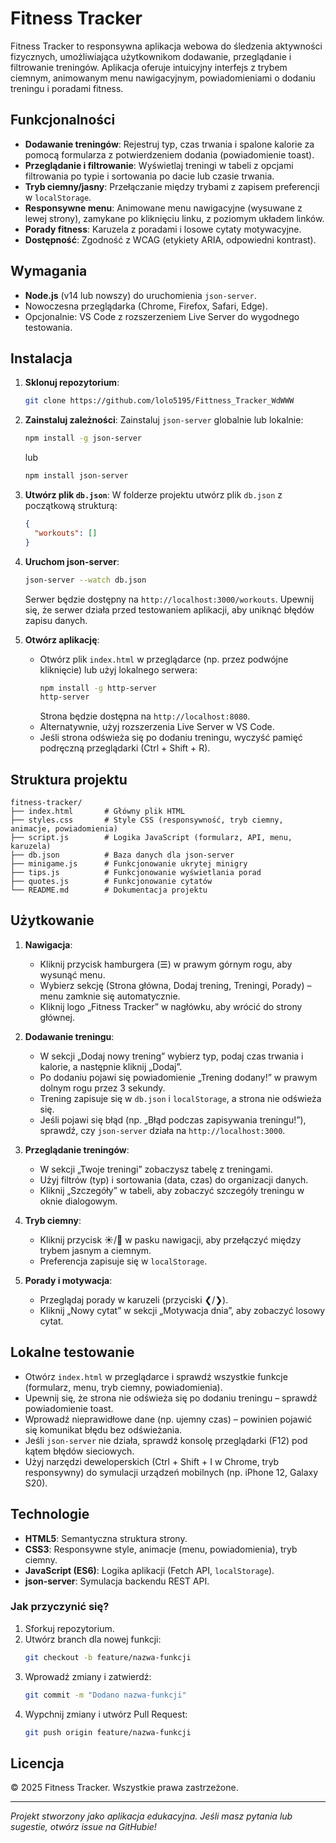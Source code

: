 # Fitness Tracker

Fitness Tracker to responsywna aplikacja webowa do śledzenia aktywności fizycznych, umożliwiająca użytkownikom dodawanie, przeglądanie i filtrowanie treningów. Aplikacja oferuje intuicyjny interfejs z trybem ciemnym, animowanym menu nawigacyjnym, powiadomieniami o dodaniu treningu i poradami fitness.

## Funkcjonalności

- **Dodawanie treningów**: Rejestruj typ, czas trwania i spalone kalorie za pomocą formularza z potwierdzeniem dodania (powiadomienie toast).
- **Przeglądanie i filtrowanie**: Wyświetlaj treningi w tabeli z opcjami filtrowania po typie i sortowania po dacie lub czasie trwania.
- **Tryb ciemny/jasny**: Przełączanie między trybami z zapisem preferencji w `localStorage`.
- **Responsywne menu**: Animowane menu nawigacyjne (wysuwane z lewej strony), zamykane po kliknięciu linku, z poziomym układem linków.
- **Porady fitness**: Karuzela z poradami i losowe cytaty motywacyjne.
- **Dostępność**: Zgodność z WCAG (etykiety ARIA, odpowiedni kontrast).

## Wymagania

- **Node.js** (v14 lub nowszy) do uruchomienia `json-server`.
- Nowoczesna przeglądarka (Chrome, Firefox, Safari, Edge).
- Opcjonalnie: VS Code z rozszerzeniem Live Server do wygodnego testowania.

## Instalacja

1. **Sklonuj repozytorium**:
   ```bash
   git clone https://github.com/lolo5195/Fittness_Tracker_WdWWW
   ```

2. **Zainstaluj zależności**:
   Zainstaluj `json-server` globalnie lub lokalnie:
   ```bash
   npm install -g json-server
   ```
   lub
   ```bash
   npm install json-server
   ```

3. **Utwórz plik `db.json`**:
   W folderze projektu utwórz plik `db.json` z początkową strukturą:
   ```json
   {
     "workouts": []
   }
   ```

4. **Uruchom json-server**:
   ```bash
   json-server --watch db.json
   ```
   Serwer będzie dostępny na `http://localhost:3000/workouts`. Upewnij się, że serwer działa przed testowaniem aplikacji, aby uniknąć błędów zapisu danych.

5. **Otwórz aplikację**:
   - Otwórz plik `index.html` w przeglądarce (np. przez podwójne kliknięcie) lub użyj lokalnego serwera:
     ```bash
     npm install -g http-server
     http-server
     ```
     Strona będzie dostępna na `http://localhost:8080`.
   - Alternatywnie, użyj rozszerzenia Live Server w VS Code.
   - Jeśli strona odświeża się po dodaniu treningu, wyczyść pamięć podręczną przeglądarki (Ctrl + Shift + R).

## Struktura projektu

```
fitness-tracker/
├── index.html       # Główny plik HTML
├── styles.css       # Style CSS (responsywność, tryb ciemny, animacje, powiadomienia)
├── script.js        # Logika JavaScript (formularz, API, menu, karuzela)
├── db.json          # Baza danych dla json-server
├── minigame.js      # Funkcjonowanie ukrytej minigry 
├── tips.js          # Funkcjonowanie wyświetlania porad
├── quotes.js        # Funkcjonowanie cytatów
└── README.md        # Dokumentacja projektu
```

## Użytkowanie

1. **Nawigacja**:
   - Kliknij przycisk hamburgera (☰) w prawym górnym rogu, aby wysunąć menu.
   - Wybierz sekcję (Strona główna, Dodaj trening, Treningi, Porady) – menu zamknie się automatycznie.
   - Kliknij logo „Fitness Tracker” w nagłówku, aby wrócić do strony głównej.

2. **Dodawanie treningu**:
   - W sekcji „Dodaj nowy trening” wybierz typ, podaj czas trwania i kalorie, a następnie kliknij „Dodaj”.
   - Po dodaniu pojawi się powiadomienie „Trening dodany!” w prawym dolnym rogu przez 3 sekundy.
   - Trening zapisuje się w `db.json` i `localStorage`, a strona nie odświeża się.
   - Jeśli pojawi się błąd (np. „Błąd podczas zapisywania treningu!”), sprawdź, czy `json-server` działa na `http://localhost:3000`.

3. **Przeglądanie treningów**:
   - W sekcji „Twoje treningi” zobaczysz tabelę z treningami.
   - Użyj filtrów (typ) i sortowania (data, czas) do organizacji danych.
   - Kliknij „Szczegóły” w tabeli, aby zobaczyć szczegóły treningu w oknie dialogowym.

4. **Tryb ciemny**:
   - Kliknij przycisk ☀️/🌙 w pasku nawigacji, aby przełączyć między trybem jasnym a ciemnym.
   - Preferencja zapisuje się w `localStorage`.

5. **Porady i motywacja**:
   - Przeglądaj porady w karuzeli (przyciski ❮/❯).
   - Kliknij „Nowy cytat” w sekcji „Motywacja dnia”, aby zobaczyć losowy cytat.

## Lokalne testowanie
- Otwórz `index.html` w przeglądarce i sprawdź wszystkie funkcje (formularz, menu, tryb ciemny, powiadomienia).
- Upewnij się, że strona nie odświeża się po dodaniu treningu – sprawdź powiadomienie toast.
- Wprowadź nieprawidłowe dane (np. ujemny czas) – powinien pojawić się komunikat błędu bez odświeżania.
- Jeśli `json-server` nie działa, sprawdź konsolę przeglądarki (F12) pod kątem błędów sieciowych.
- Użyj narzędzi deweloperskich (Ctrl + Shift + I w Chrome, tryb responsywny) do symulacji urządzeń mobilnych (np. iPhone 12, Galaxy S20).


## Technologie

- **HTML5**: Semantyczna struktura strony.
- **CSS3**: Responsywne style, animacje (menu, powiadomienia), tryb ciemny.
- **JavaScript (ES6)**: Logika aplikacji (Fetch API, `localStorage`).
- **json-server**: Symulacja backendu REST API.


### Jak przyczynić się?
1. Sforkuj repozytorium.
2. Utwórz branch dla nowej funkcji:
   ```bash
   git checkout -b feature/nazwa-funkcji
   ```
3. Wprowadź zmiany i zatwierdź:
   ```bash
   git commit -m "Dodano nazwa-funkcji"
   ```
4. Wypchnij zmiany i utwórz Pull Request:
   ```bash
   git push origin feature/nazwa-funkcji
   ```

## Licencja

© 2025 Fitness Tracker. Wszystkie prawa zastrzeżone.

---

*Projekt stworzony jako aplikacja edukacyjna. Jeśli masz pytania lub sugestie, otwórz issue na GitHubie!*
